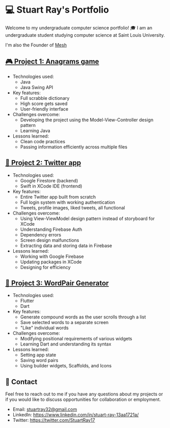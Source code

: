 # 💻 Stuart Ray's Portfolio

Welcome to my undergraduate computer science portfolio! 🎓 I am an undergraduate student studying computer science at Saint Louis University.

I'm also the Founder of [Mesh](https://meshapp.us)

## [🎮 Project 1: Anagrams game](https://github.com/Stuartwastaken/Anagrams)

- Technologies used: 
  - Java
  - Java Swing API
- Key features: 
  - Full scrabble dictionary
  - High score gets saved
  - User-friendly interface
- Challenges overcome: 
  - Developing the project using the Model-View-Controller design pattern
  - Learning Java
- Lessons learned: 
  - Clean code practices
  - Passing information efficiently across multiple files


## [📱 Project 2: Twitter app](https://github.com/Stuartwastaken/Twitter)

- Technologies used: 
  - Google Firestore (backend)
  - Swift in XCode IDE (frontend)
- Key features:
  - Entire Twitter app built from scratch
  - Full login system with working authentication
  - Tweets, profile images, liked tweets, all functional
- Challenges overcome: 
  - Using View-ViewModel design pattern instead of storyboard for XCode
  - Understanding Firebase Auth
  - Dependency errors
  - Screen design malfunctions
  - Extracting data and storing data in Firebase
- Lessons learned: 
  - Working with Google Firebase
  - Updating packages in XCode
  - Designing for efficiency



## [:speech_balloon: Project 3: WordPair Generator](https://github.com/Stuartwastaken/WordPairGenerator)

- Technologies used: 
  - Flutter
  - Dart
- Key features: 
  - Generate compound words as the user scrolls through a list
  - Save selected words to a separate screen
  - "Like" individual words
- Challenges overcome: 
  - Modifying positional requirements of various widgets
  - Learning Dart and understanding its syntax
- Lessons learned:
  - Setting app state
  - Saving word pairs
  - Using builder widgets, Scaffolds, and Icons

## 📧 Contact

Feel free to reach out to me if you have any questions about my projects or if you would like to discuss opportunities for collaboration or employment.

- Email: stuartray32@gmail.com
- LinkedIn: https://www.linkedin.com/in/stuart-ray-13aa1721a/
- Twitter: https://twitter.com/StuartRay17
